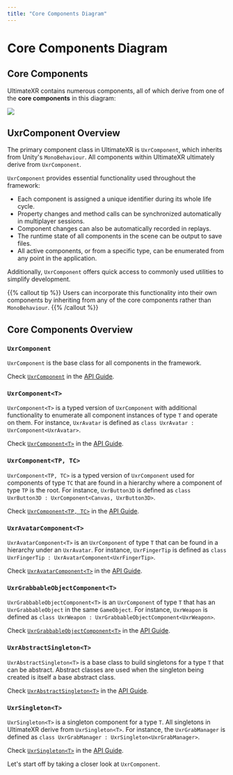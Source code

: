 ```yaml
---
title: "Core Components Diagram"
---
```


# Core Components Diagram

## Core Components

UltimateXR contains numerous components, all of which derive from one of the **core components** in this diagram:

![](/docs/programming-guide/media/ClassDiagram.png)

## UxrComponent Overview

The primary component class in UltimateXR is `UxrComponent`, which inherits from Unity's `MonoBehaviour`. All components within UltimateXR ultimately derive from `UxrComponent`.

`UxrComponent` provides essential functionality used throughout the framework:

- Each component is assigned a unique identifier during its whole life cycle.
- Property changes and method calls can be synchronized automatically in multiplayer sessions. 
- Component changes can also be automatically recorded in replays.
- The runtime state of all components in the scene can be output to save files.
- All active components, or from a specific type, can be enumerated from any point in the application.

Additionally, `UxrComponent` offers quick access to commonly used utilities to simplify development.

{{% callout tip %}}
Users can incorporate this functionality into their own components by inheriting from any of the core components rather than `MonoBehaviour`.
{{% /callout %}}

## Core Components Overview

### `UxrComponent`
`UxrComponent` is the base class for all components in the framework.

Check [`UxrComponent`](/api/T_UltimateXR_Core_Components_UxrComponent) in the [API Guide](/api).

### `UxrComponent<T>`
`UxrComponent<T>` is a typed version of `UxrComponent` with additional functionality to enumerate all component instances of type `T` and operate on them. For instance, `UxrAvatar` is defined as `class UxrAvatar : UxrComponent<UxrAvatar>`.

Check [`UxrComponent<T>`](/api/T_UltimateXR_Core_Components_UxrComponent_1) in the [API Guide](/api).

### `UxrComponent<TP, TC>`
`UxrComponent<TP, TC>` is a typed version of `UxrComponent` used for components of type `TC` that are found in a hierarchy where a component of type `TP` is the root.  For instance, `UxrButton3D` is defined as `class UxrButton3D : UxrComponent<Canvas, UxrButton3D>`.

Check [`UxrComponent<TP, TC>`](/api/T_UltimateXR_Core_Components_UxrComponent_2) in the [API Guide](/api).

### `UxrAvatarComponent<T>`
`UxrAvatarComponent<T>` is an `UxrComponent` of type `T` that can be found in a hierarchy under an `UxrAvatar`. For instance, `UxrFingerTip` is defined as `class UxrFingerTip : UxrAvatarComponent<UxrFingerTip>`.

Check [`UxrAvatarComponent<T>`](/api/T_UltimateXR_Core_Components_Composite_UxrAvatarComponent_1) in the [API Guide](/api).

### `UxrGrabbableObjectComponent<T>`
`UxrGrabbableObjectComponent<T>` is an `UxrComponent` of type `T` that has an `UxrGrabbableObject` in the same `GameObject`. For instance, `UxrWeapon` is defined as `class UxrWeapon : UxrGrabbableObjectComponent<UxrWeapon>`.

Check [`UxrGrabbableObjectComponent<T>`](/api/T_UltimateXR_Core_Components_Composite_UxrGrabbableObjectComponent_1) in the [API Guide](/api).

### `UxrAbstractSingleton<T>`
`UxrAbstractSingleton<T>` is a base class to build singletons for a type `T` that can be abstract. Abstract classes are used when the singleton being created is itself a base abstract class.

Check [`UxrAbstractSingleton<T>`](/api/T_UltimateXR_Core_Components_Singleton_UxrAbstractSingleton_1) in the [API Guide](/api).

### `UxrSingleton<T>`
`UxrSingleton<T>` is a singleton component for a type `T`. All singletons in UltimateXR derive from `UxrSingleton<T>`. For instance, the `UxrGrabManager` is defined as `class UxrGrabManager : UxrSingleton<UxrGrabManager>`.

Check [`UxrSingleton<T>`](/api/T_UltimateXR_Core_Components_Singleton_UxrSingleton_1) in the [API Guide](/api).


Let's start off by taking a closer look at `UxrComponent`.